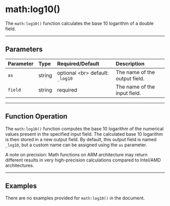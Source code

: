 # math:log10()

The `math:log10()` function calculates the base 10 logarithm of a double field.

***

## Parameters

| Parameter | Type | Required/Default | Description |
| :--- | :--- | :--- | :--- |
| `as` | string | optional \<br\> default: `_log10` | The name of the output field. |
| `field` | string | required | The name of the input field. |

***

## Function Operation

The `math:log10()` function computes the base 10 logarithm of the numerical values present in the specified input field. The calculated base 10 logarithm is then stored in a new output field. By default, this output field is named `_log10`, but a custom name can be assigned using the `as` parameter.

A note on precision: Math functions on ARM architecture may return different results in very high-precision calculations compared to Intel/AMD architectures.

***

## Examples

There are no examples provided for `math:log10()` in the document.